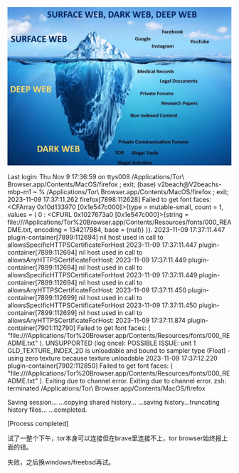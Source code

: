![Darkweb.](/assets/Thumbnail_Darkweb.png)

Last login: Thu Nov  9 17:36:59 on ttys008
/Applications/Tor\ Browser.app/Contents/MacOS/firefox ; exit;
(base) v2beach@V2beachs-mbp-m1 ~ % /Applications/Tor\ Browser.app/Contents/MacOS/firefox ; exit;
2023-11-09 17:37:11.262 firefox[7898:112628] Failed to get font faces: <CFArray 0x10d133970 [0x1e547c000]>{type = mutable-small, count = 1, values = (
	0 : <CFURL 0x1027673a0 [0x1e547c000]>{string = file:///Applications/Tor%20Browser.app/Contents/Resources/fonts/000_README.txt, encoding = 134217984, base = (null)}
)}.
2023-11-09 17:37:11.447 plugin-container[7899:112694] nil host used in call to allowsSpecificHTTPSCertificateForHost
2023-11-09 17:37:11.447 plugin-container[7899:112694] nil host used in call to allowsAnyHTTPSCertificateForHost:
2023-11-09 17:37:11.449 plugin-container[7899:112694] nil host used in call to allowsSpecificHTTPSCertificateForHost
2023-11-09 17:37:11.449 plugin-container[7899:112694] nil host used in call to allowsAnyHTTPSCertificateForHost:
2023-11-09 17:37:11.450 plugin-container[7899:112699] nil host used in call to allowsSpecificHTTPSCertificateForHost
2023-11-09 17:37:11.450 plugin-container[7899:112699] nil host used in call to allowsAnyHTTPSCertificateForHost:
2023-11-09 17:37:11.874 plugin-container[7901:112790] Failed to get font faces: (
    "file:///Applications/Tor%20Browser.app/Contents/Resources/fonts/000_README.txt"
).
UNSUPPORTED (log once): POSSIBLE ISSUE: unit 1 GLD_TEXTURE_INDEX_2D is unloadable and bound to sampler type (Float) - using zero texture because texture unloadable
2023-11-09 17:37:12.220 plugin-container[7902:112850] Failed to get font faces: (
    "file:///Applications/Tor%20Browser.app/Contents/Resources/fonts/000_README.txt"
).
Exiting due to channel error.
Exiting due to channel error.
zsh: terminated  /Applications/Tor\ Browser.app/Contents/MacOS/firefox

Saving session...
...copying shared history...
...saving history...truncating history files...
...completed.

[Process completed]

试了一整个下午，tor本身可以连接但在brave里连接不上，tor browser始终报上面的错。

失败，之后换windows/freebsd再试。